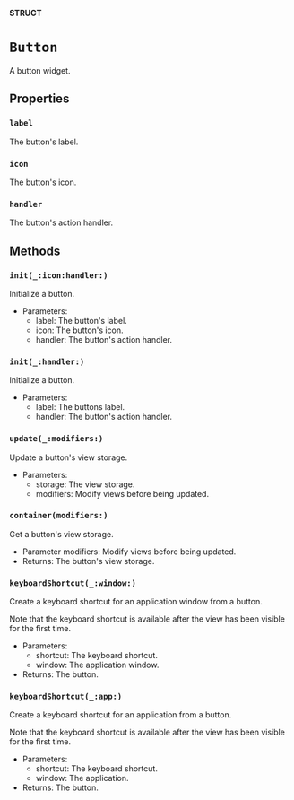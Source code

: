 **STRUCT**

# `Button`

A button widget.

## Properties
### `label`

The button's label.

### `icon`

The button's icon.

### `handler`

The button's action handler.

## Methods
### `init(_:icon:handler:)`

Initialize a button.
- Parameters:
  - label: The button's label.
  - icon: The button's icon.
  - handler: The button's action handler.

### `init(_:handler:)`

Initialize a button.
- Parameters:
  - label: The buttons label.
  - handler: The button's action handler.

### `update(_:modifiers:)`

Update a button's view storage.
- Parameters:
    - storage: The view storage.
    - modifiers: Modify views before being updated.

### `container(modifiers:)`

Get a button's view storage.
- Parameter modifiers: Modify views before being updated.
- Returns: The button's view storage.

### `keyboardShortcut(_:window:)`

Create a keyboard shortcut for an application window from a button.

Note that the keyboard shortcut is available after the view has been visible for the first time.
- Parameters:
    - shortcut: The keyboard shortcut.
    - window: The application window.
- Returns: The button.

### `keyboardShortcut(_:app:)`

Create a keyboard shortcut for an application from a button.

Note that the keyboard shortcut is available after the view has been visible for the first time.
- Parameters:
    - shortcut: The keyboard shortcut.
    - window: The application.
- Returns: The button.
